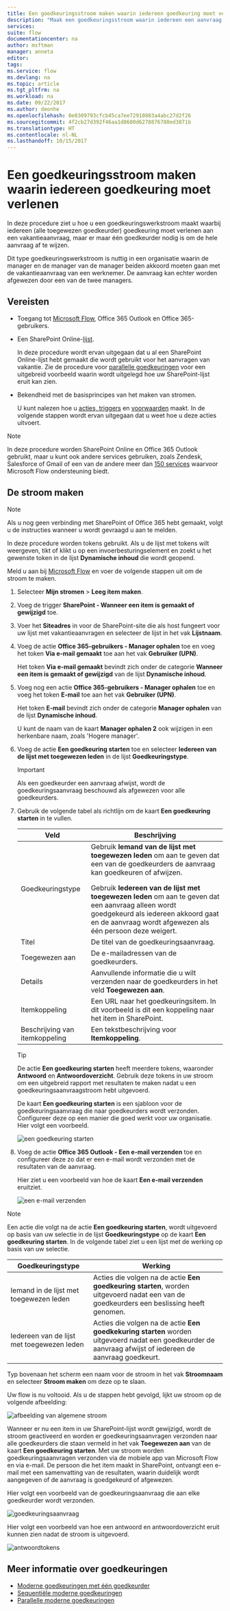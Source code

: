 ```yaml
---
title: Een goedkeuringsstroom maken waarin iedereen goedkeuring moet verlenen | Microsoft Docs
description: "Maak een goedkeuringsstroom waarin iedereen een aanvraag moet goedkeuren of één persoon deze moet afwijzen."
services: 
suite: flow
documentationcenter: na
author: msftman
manager: anneta
editor: 
tags: 
ms.service: flow
ms.devlang: na
ms.topic: article
ms.tgt_pltfrm: na
ms.workload: na
ms.date: 09/22/2017
ms.author: deonhe
ms.openlocfilehash: 0e0309793cfcb45ca7ee72910803a4abc27d2f26
ms.sourcegitcommit: 4f2cb27d392f46aa1d8680d6278876780ed3871b
ms.translationtype: HT
ms.contentlocale: nl-NL
ms.lasthandoff: 10/15/2017
---
```

# <a name="create-an-approval-flow-that-requires-everyone-to-approve"></a>Een goedkeuringsstroom maken waarin iedereen goedkeuring moet verlenen
In deze procedure ziet u hoe u een goedkeuringswerkstroom maakt waarbij iedereen (alle toegewezen goedkeurder) goedkeuring moet verlenen aan een vakantieaanvraag, maar er maar één goedkeurder nodig is om de hele aanvraag af te wijzen.

Dit type goedkeuringswerkstroom is nuttig in een organisatie waarin de manager en de manager van de manager beiden akkoord moeten gaan met de vakantieaanvraag van een werknemer. De aanvraag kan echter worden afgewezen door een van de twee managers.

## <a name="prerequisites"></a>Vereisten
* Toegang tot [Microsoft Flow](https://flow.microsoft.com), Office 365 Outlook en Office 365-gebruikers.
* Een SharePoint Online-[lijst](https://support.office.com/en-us/article/SharePoint-lists-I-An-introduction-f11cd5fe-bc87-4f9e-9bfe-bbd87a22a194).
  
    In deze procedure wordt ervan uitgegaan dat u al een SharePoint Online-lijst hebt gemaakt die wordt gebruikt voor het aanvragen van vakantie. Zie de procedure voor [parallelle goedkeuringen](parallel-modern-approvals.md) voor een uitgebreid voorbeeld waarin wordt uitgelegd hoe uw SharePoint-lijst eruit kan zien.
* Bekendheid met de basisprincipes van het maken van stromen.
  
    U kunt nalezen hoe u [acties, triggers](multi-step-logic-flow.md#add-another-action) en [voorwaarden](add-a-condition.md) maakt. In de volgende stappen wordt ervan uitgegaan dat u weet hoe u deze acties uitvoert.

> [!NOTE]
> In deze procedure worden SharePoint Online en Office 365 Outlook gebruikt, maar u kunt ook andere services gebruiken, zoals Zendesk, Salesforce of Gmail of een van de andere meer dan [150 services](https://flow.microsoft.com/connectors/) waarvoor Microsoft Flow ondersteuning biedt.
> 
> 

## <a name="create-the-flow"></a>De stroom maken
> [!NOTE]
> Als u nog geen verbinding met SharePoint of Office 365 hebt gemaakt, volgt u de instructies wanneer u wordt gevraagd u aan te melden.
> 
> 

In deze procedure worden tokens gebruikt. Als u de lijst met tokens wilt weergeven, tikt of klikt u op een invoerbesturingselement en zoekt u het gewenste token in de lijst **Dynamische inhoud** die wordt geopend.

Meld u aan bij [Microsoft Flow](https://flow.microsoft.com) en voer de volgende stappen uit om de stroom te maken.

1. Selecteer **Mijn stromen** > **Leeg item maken**.
2. Voeg de trigger **SharePoint - Wanneer een item is gemaakt of gewijzigd** toe.
3. Voer het **Siteadres** in voor de SharePoint-site die als host fungeert voor uw lijst met vakantieaanvragen en selecteer de lijst in het vak **Lijstnaam**.
4. Voeg de actie **Office 365-gebruikers - Manager ophalen** toe en voeg het token **Via e-mail gemaakt** toe aan het vak **Gebruiker (UPN)**.
   
    Het token **Via e-mail gemaakt** bevindt zich onder de categorie **Wanneer een item is gemaakt of gewijzigd** van de lijst **Dynamische inhoud**.
5. Voeg nog een actie **Office 365-gebruikers - Manager ophalen** toe en voeg het token **E-mail** toe aan het vak **Gebruiker (UPN)**.
   
    Het token **E-mail** bevindt zich onder de categorie **Manager ophalen** van de lijst **Dynamische inhoud**.
   
    U kunt de naam van de kaart **Manager ophalen 2** ook wijzigen in een herkenbare naam, zoals 'Hogere manager'.
6. Voeg de actie **Een goedkeuring starten** toe en selecteer **Iedereen van de lijst met toegewezen leden** in de lijst **Goedkeuringstype**.
   
   > [!IMPORTANT]
   > Als een goedkeurder een aanvraag afwijst, wordt de goedkeuringsaanvraag beschouwd als afgewezen voor alle goedkeurders.
   > 
   > 
7. Gebruik de volgende tabel als richtlijn om de kaart **Een goedkeuring starten** in te vullen.
   
   | Veld | Beschrijving |
   | --- | --- |
   |  Goedkeuringstype |Gebruik **Iemand van de lijst met toegewezen leden** om aan te geven dat een van de goedkeurders de aanvraag kan goedkeuren of afwijzen. </p>Gebruik **Iedereen van de lijst met toegewezen leden** om aan te geven dat een aanvraag alleen wordt goedgekeurd als iedereen akkoord gaat en de aanvraag wordt afgewezen als één persoon deze weigert. |
   |  Titel |De titel van de goedkeuringsaanvraag. |
   |  Toegewezen aan |De e-mailadressen van de goedkeurders. |
   |  Details |Aanvullende informatie die u wilt verzenden naar de goedkeurders in het veld **Toegewezen aan**. |
   |  Itemkoppeling |Een URL naar het goedkeuringsitem. In dit voorbeeld is dit een koppeling naar het item in SharePoint. |
   |  Beschrijving van itemkoppeling |Een tekstbeschrijving voor **Itemkoppeling**. |
   
   > [!TIP]
   > De actie **Een goedkeuring starten** heeft meerdere tokens, waaronder **Antwoord** en **Antwoordoverzicht**. Gebruik deze tokens in uw stroom om een uitgebreid rapport met resultaten te maken nadat u een goedkeuringsaanvraagstroom hebt uitgevoerd.
   > 
   > 
   
    De kaart **Een goedkeuring starten** is een sjabloon voor de goedkeuringsaanvraag die naar goedkeurders wordt verzonden. Configureer deze op een manier die goed werkt voor uw organisatie. Hier volgt een voorbeeld.
   
    ![een goedkeuring starten](media/all-assigned-must-approve/start-an-approval-card.png)
8. Voeg de actie **Office 365 Outlook - Een e-mail verzenden** toe en configureer deze zo dat er een e-mail wordt verzonden met de resultaten van de aanvraag.
   
    Hier ziet u een voorbeeld van hoe de kaart **Een e-mail verzenden** eruitziet.
   
    ![een e-mail verzenden](media/all-assigned-must-approve/send-an-email-card.png)

> [!NOTE]
> Een actie die volgt na de actie **Een goedkeuring starten**, wordt uitgevoerd op basis van uw selectie in de lijst **Goedkeuringstype** op de kaart **Een goedkeuring starten**. In de volgende tabel ziet u een lijst met de werking op basis van uw selectie.
> 
> 

| Goedkeuringstype | Werking |
| --- | --- |
| Iemand in de lijst met toegewezen leden |Acties die volgen na de actie **Een goedkeuring starten**, worden uitgevoerd nadat een van de goedkeurders een beslissing heeft genomen. |
| Iedereen van de lijst met toegewezen leden |Acties die volgen na de actie **Een goedkekuring starten** worden uitgevoerd nadat een goedkeurder de aanvraag afwijst of iedereen de aanvraag goedkeurt. |

Typ bovenaan het scherm een naam voor de stroom in het vak **Stroomnaam** en selecteer **Stroom maken** om deze op te slaan.

Uw flow is nu voltooid. Als u de stappen hebt gevolgd, lijkt uw stroom op de volgende afbeelding:

![afbeelding van algemene stroom](media/all-assigned-must-approve/overall-flow.png)

Wanneer er nu een item in uw SharePoint-lijst wordt gewijzigd, wordt de stroom geactiveerd en worden er goedkeuringsaanvragen verzonden naar alle goedkeurders die staan vermeld in het vak **Toegewezen aan** van de kaart **Een goedkeuring starten**. Met uw stroom worden goedkeuringsaanvragen verzonden via de mobiele app van Microsoft Flow en via e-mail. De persoon die het item maakt in SharePoint, ontvangt een e-mail met een samenvatting van de resultaten, waarin duidelijk wordt aangegeven of de aanvraag is goedgekeurd of afgewezen.

Hier volgt een voorbeeld van de goedkeuringsaanvraag die aan elke goedkeurder wordt verzonden.

![goedkeuringsaanvraag](media/all-assigned-must-approve/approval-request.png)

Hier volgt een voorbeeld van hoe een antwoord en antwoordoverzicht eruit kunnen zien nadat de stroom is uitgevoerd.

![antwoordtokens](media/all-assigned-must-approve/response-output.png)

## <a name="learn-more-about-approvals"></a>Meer informatie over goedkeuringen
* [Moderne goedkeuringen met één goedkeurder](modern-approvals.md)
* [Sequentiële moderne goedkeuringen](sequential-modern-approvals.md)
* [Parallelle moderne goedkeuringen](sequential-modern-approvals.md)

